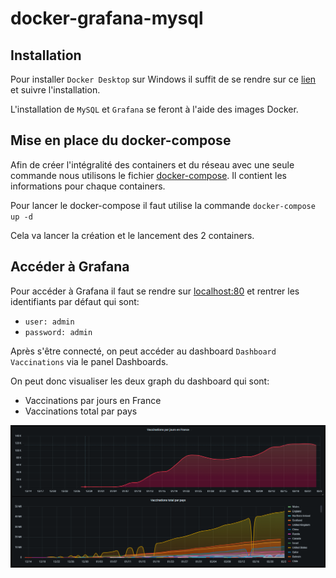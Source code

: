 # docker-grafana-mysql
 
 ## Installation

Pour installer `Docker Desktop` sur Windows il suffit de se rendre sur ce [lien](https://desktop.docker.com/win/stable/Docker%20Desktop%20Installer.exe) et suivre l'installation.

L'installation de `MySQL` et `Grafana` se feront à l'aide des images Docker.

## Mise en place du docker-compose

Afin de créer l'intégralité des containers et du réseau avec une seule commande nous utilisons le fichier [docker-compose](/docker-compose.yml). Il contient les informations pour chaque containers.

Pour lancer le docker-compose il faut utilise la commande `docker-compose up -d`

Cela va lancer la création et le lancement des 2 containers.

## Accéder à Grafana

Pour accéder à Grafana il faut se rendre sur [localhost:80](http://127.0.0.1:80) et rentrer les identifiants par défaut qui sont:

- `user: admin`
- `password: admin` 

Après s'être connecté, on peut accéder au dashboard `Dashboard Vaccinations` via le panel Dashboards.

On peut donc visualiser les deux graph du dashboard qui sont:

- Vaccinations par jours en France
- Vaccinations total par pays

![image](/dashboard.png)
